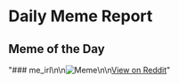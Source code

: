 # Daily Meme Report

## Meme of the Day
"### me_irl\n\n![Meme](https://i.redd.it/38onfz463e4e1.png)\n\n[View on Reddit](https://redd.it/1h4pt5t)"
